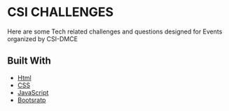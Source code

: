 
# CSI CHALLENGES


Here are some Tech related challenges and questions designed for Events organized by CSI-DMCE


## Built With

- [Html](https://www.w3schools.com/html/)
- [CSS](https://www.w3schools.com/css/)
- [JavaScript](https://www.w3schools.com/js/)
- [Bootsratp](https://getbootstrap.com/)
